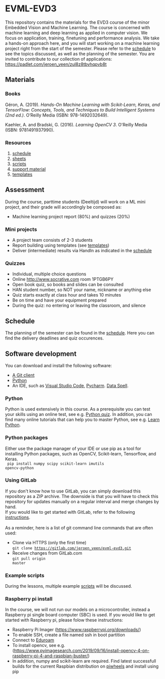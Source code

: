 # EVML-EVD3

This repository contains the materials for the EVD3 course of the minor Embedded Vision and Machine Learning.
The course is concerned with machine learning and deep learning as applied in computer vision.
We focus on application, training, finetuning and performance analysis.
We take a hands-on approach here, and you will start working on a machine learning project right from the start of the semester.
Please refer to the [schedule](https://gitlab.com/jeroen_veen/evml-evd3/-/tree/main/schedule) to see the topics discussed, as well as the planning of the semester.
You are invited to contribute to our collection of applications: https://padlet.com/jeroen_veen/zul8z8tbvhqpvb8t


## Materials

### Books
Géron, A. (2019). *Hands-On Machine Learning with Scikit-Learn, Keras, and TensorFlow: Concepts, Tools, and Techniques to Build Intelligent Systems (2nd ed.)*. O’Reilly Media (ISBN: 978-1492032649).

<!-- Géron, A. (2022). *Hands-On Machine Learning with Scikit-Learn, Keras, and TensorFlow (3rd ed.)*. O’Reilly Media (ISBN: 978-1098125974). -->

Kaehler, A. and Bradski, G. (2016). *Learning OpenCV 3*. O'Reilly Media (ISBN: 9781491937990).


### Resources
1. [schedule](https://gitlab.com/jeroen_veen/evml-evd3/-/tree/main/schedule)
2. [sheets](https://gitlab.com/jeroen_veen/evml-evd3/-/tree/main/sheets)
3. [scripts](https://gitlab.com/jeroen_veen/evml-evd3/-/tree/main/scripts)
4. [support material](https://gitlab.com/jeroen_veen/evml-evd3/-/tree/main/support%20material)
5. [templates](https://gitlab.com/jeroen_veen/evml-evd3/-/tree/main/templates) 


## Assessment
<!-- During the course you will work on 2 mini projects. Furthermore, there will be theory quizzes. You will receive two grades, which are composed as:

1. Machine learning project report (80%) and quizzes (20%)
2. Deep learning project report (80%) and quizzes (20%) -->

During the course, parttime students (Deeltijd) will work on a ML mini project, and their grade will accordingly be composed as: 
- Machine learning project report (80%) and quizzes (20%)


### Mini projects
* A project team consists of 2-3 students
* Report building using templates (see [templates](https://gitlab.com/jeroen_veen/evml-evd3/-/tree/main/templates))
* Deliver (intermediate) results via HandIn as indicated in the [schedule](https://gitlab.com/jeroen_veen/evml-evd3/-/tree/main/schedule)


### Quizzes
* Individual, multiple choice questions
* Online http://www.socrative.com room 1PTGB6PY
* Open book quiz, so books and slides can be consulted
* HAN student number, so NOT your name, nickname or anything else
* Quiz starts exactly at class hour and takes 10 minutes
* Be on time and have your equipment prepared
* During the quiz: no entering or leaving the classroom, and silence

## Schedule
The planning of the semester can be found in the [schedule](https://gitlab.com/jeroen_veen/evml-evd3/-/tree/main/schedule). Here you can find the delivery deadlines and quiz occurences.


## Software development
You can download and install the following software:

* [A Git client](https://docs.gitlab.com/ee/gitlab-basics/start-using-git.html)
* [Python](https://www.python.org/downloads/)
* An IDE, such as [Visual Studio Code](https://code.visualstudio.com/), [Pycharm](https://www.jetbrains.com/pycharm/). [Data Spell](https://www.jetbrains.com/dataspell/).

### Python
Python is used extensively in this course. As a prerequisite you can test your skills using an online test, see e.g. [Python quiz](https://www.w3schools.com/quiztest/quiztest.asp?qtest=PYTHON). In addition, you can find many online tutorials that can help you to master Python, see e.g. [Learn Python](https://www.youtube.com/watch?v=rfscVS0vtbw).


### Python packages
Either use the package manager of your IDE or use pip as a tool for installing Python packages, such as OpenCV, Scikit-learn, Tensorflow, and Keras.<br />
<code> pip install numpy scipy scikit-learn imutils opencv-python</code>


### Using GitLab
If you don't know how to use GitLab, you can simply download this repository as a ZIP archive. The downside is that you will have to check this repository for updates manually on a regular interval and merge changes by hand.<br />
If you would like to get started with GitLab, refer to the following [instructions](https://docs.gitlab.com/ee/gitlab-basics/start-using-git.html).<br />
<br />
As a reminder, here is a list of git command line commands that are often used:

* Clone via HTTPS (only the first time)<br />
  <code>git clone https://gitlab.com/jeroen_veen/evml-evd3.git</code>
* Receive changes from GitLab.com<br />
  <code>git pull origin master</code>


### Example scripts
During the lessons, multiple example [scripts](https://gitlab.com/jeroen_veen/evml-evd3/-/tree/main/scripts) will be discussed.


### Raspberry pi install
In the course, we will not run our models on a microcontroller, instead a Raspberry pi single board computer (SBC) is used. If you would like to get started with Raspberry pi, please folow these instructions:

* Raspberry Pi Imager (https://www.raspberrypi.org/downloads/)
* To enable SSH, create a file named ssh in boot partition
* Connect to [Eduroam](https://gitlab.com/jeroen_veen/evml-evd3/-/blob/main/support%20material/Raspberry%20Pi%20Debian%20Linux%20Wifi%20EDUROAM%20NL.pdf)
* To install opencv, see e.g. (https://www.pyimagesearch.com/2019/09/16/install-opencv-4-on-raspberry-pi-4-and-raspbian-buster/)
* In addition, numpy and scikit-learn are required. Find latest successfull builds for the current Raspbian distribution on [piwheels](https://www.piwheels.org/) and install using pip

